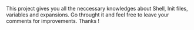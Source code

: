 This project gives you all the neccessary knowledges about Shell, Init files, variables and expansions. Go throught it and feel free to leave your comments for improvements.  Thanks !
